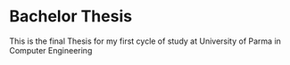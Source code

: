 # Bachelor Thesis
This is the final Thesis for my first cycle of study at University of Parma in Computer Engineering
